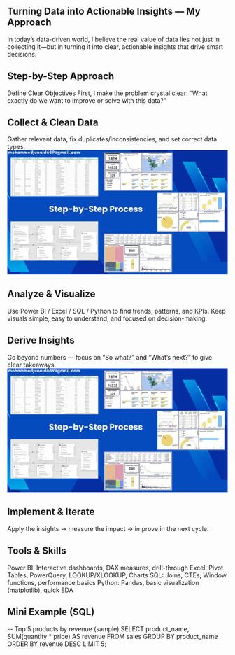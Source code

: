 ## Turning Data into Actionable Insights — My Approach
In today’s data-driven world, I believe the real value of data lies not just in collecting it—but in turning it into clear, actionable insights that drive smart decisions.


## Step-by-Step Approach
Define Clear Objectives
First, I make the problem crystal clear: “What exactly do we want to improve or solve with this data?”

## Collect & Clean Data
Gather relevant data, fix duplicates/inconsistencies, and set correct data types.
![Step-by-Step Approach](https://github.com/Junaid30121997/Turning-data-into-insights/blob/main/1.jpg)
## Analyze & Visualize
Use Power BI / Excel / SQL / Python to find trends, patterns, and KPIs.
Keep visuals simple, easy to understand, and focused on decision-making.

## Derive Insights
Go beyond numbers — focus on “So what?” and “What’s next?” to give clear takeaways.
![Analyze & Visualize / Derive Insights](https://github.com/Junaid30121997/Turning-data-into-insights/blob/main/1.jpg)
## Implement & Iterate
Apply the insights → measure the impact → improve in the next cycle.

## Tools & Skills
Power BI: Interactive dashboards, DAX measures, drill-through
Excel: Pivot Tables, PowerQuery, LOOKUP/XLOOKUP, Charts
SQL: Joins, CTEs, Window functions, performance basics
Python: Pandas, basic visualization (matplotlib), quick EDA

## Mini Example (SQL)

-- Top 5 products by revenue (sample)
SELECT product_name,
       SUM(quantity * price) AS revenue
FROM sales
GROUP BY product_name
ORDER BY revenue DESC
LIMIT 5;

